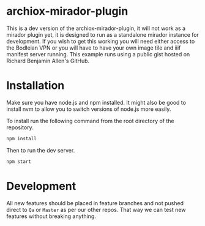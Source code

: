 # archiox-mirador-plugin
This is a dev version of the archiox-mirador-plugin, it will not work as a mirador plugin yet, it is designed to run
as a standalone mirador instance for development.  If you wish to get this working you will need either access to the
Bodleian VPN or you will have to have your own image tile and iiif manifest server running.  This example runs using
a public gist hosted on Richard Benjamin Allen's GitHub.

# Installation
Make sure you have node.js and npm installed.  It might also be good to install nvm to allow you to switch versions of
node.js more easily.

To install run the following command from the root directory of the repository.

```bash
npm install
```

Then to run the dev server.

```bash
npm start
```
# Development
All new features should be placed in feature branches and not pushed direct to `Qa` or `Master` as per our other repos.  That way we can test new features without breaking anything.
